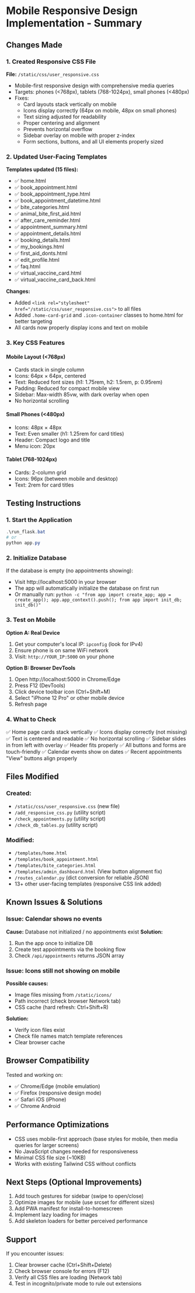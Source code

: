 # Mobile Responsive Design Implementation - Summary

## Changes Made

### 1. Created Responsive CSS File
**File:** `/static/css/user_responsive.css`
- Mobile-first responsive design with comprehensive media queries
- Targets: phones (<768px), tablets (768-1024px), small phones (<480px)
- Fixes:
  - Card layouts stack vertically on mobile
  - Icons display correctly (64px on mobile, 48px on small phones)
  - Text sizing adjusted for readability
  - Proper centering and alignment
  - Prevents horizontal overflow
  - Sidebar overlay on mobile with proper z-index
  - Form sections, buttons, and all UI elements properly sized

### 2. Updated User-Facing Templates
**Templates updated (15 files):**
- ✅ home.html
- ✅ book_appointment.html
- ✅ book_appointment_type.html
- ✅ book_appointment_datetime.html
- ✅ bite_categories.html
- ✅ animal_bite_first_aid.html
- ✅ after_care_reminder.html
- ✅ appointment_summary.html
- ✅ appointment_details.html
- ✅ booking_details.html
- ✅ my_bookings.html
- ✅ first_aid_donts.html
- ✅ edit_profile.html
- ✅ faq.html
- ✅ virtual_vaccine_card.html
- ✅ virtual_vaccine_card_back.html

**Changes:**
- Added `<link rel="stylesheet" href="/static/css/user_responsive.css">` to all files
- Added `.home-card-grid` and `.icon-container` classes to home.html for better targeting
- All cards now properly display icons and text on mobile

### 3. Key CSS Features

#### Mobile Layout (<768px)
- Cards stack in single column
- Icons: 64px × 64px, centered
- Text: Reduced font sizes (h1: 1.75rem, h2: 1.5rem, p: 0.95rem)
- Padding: Reduced for compact mobile view
- Sidebar: Max-width 85vw, with dark overlay when open
- No horizontal scrolling

#### Small Phones (<480px)
- Icons: 48px × 48px
- Text: Even smaller (h1: 1.25rem for card titles)
- Header: Compact logo and title
- Menu icon: 20px

#### Tablet (768-1024px)
- Cards: 2-column grid
- Icons: 96px (between mobile and desktop)
- Text: 2rem for card titles

## Testing Instructions

### 1. Start the Application
```powershell
.\run_flask.bat
# or
python app.py
```

### 2. Initialize Database
If the database is empty (no appointments showing):
- Visit http://localhost:5000 in your browser
- The app will automatically initialize the database on first run
- Or manually run: `python -c "from app import create_app; app = create_app(); app.app_context().push(); from app import init_db; init_db()"`

### 3. Test on Mobile
**Option A: Real Device**
1. Get your computer's local IP: `ipconfig` (look for IPv4)
2. Ensure phone is on same WiFi network
3. Visit: `http://YOUR_IP:5000` on your phone

**Option B: Browser DevTools**
1. Open http://localhost:5000 in Chrome/Edge
2. Press F12 (DevTools)
3. Click device toolbar icon (Ctrl+Shift+M)
4. Select "iPhone 12 Pro" or other mobile device
5. Refresh page

### 4. What to Check
✅ Home page cards stack vertically
✅ Icons display correctly (not missing)
✅ Text is centered and readable
✅ No horizontal scrolling
✅ Sidebar slides in from left with overlay
✅ Header fits properly
✅ All buttons and forms are touch-friendly
✅ Calendar events show on dates
✅ Recent appointments "View" buttons align properly

## Files Modified

### Created:
- `/static/css/user_responsive.css` (new file)
- `/add_responsive_css.py` (utility script)
- `/check_appointments.py` (utility script)
- `/check_db_tables.py` (utility script)

### Modified:
- `/templates/home.html`
- `/templates/book_appointment.html`
- `/templates/bite_categories.html`
- `/templates/admin_dashboard.html` (View button alignment fix)
- `/routes_calendar.py` (dict conversion for reliable JSON)
- 13+ other user-facing templates (responsive CSS link added)

## Known Issues & Solutions

### Issue: Calendar shows no events
**Cause:** Database not initialized / no appointments exist
**Solution:** 
1. Run the app once to initialize DB
2. Create test appointments via the booking flow
3. Check `/api/appointments` returns JSON array

### Issue: Icons still not showing on mobile
**Possible causes:**
- Image files missing from `/static/icons/`
- Path incorrect (check browser Network tab)
- CSS cache (hard refresh: Ctrl+Shift+R)

**Solution:**
- Verify icon files exist
- Check file names match template references
- Clear browser cache

## Browser Compatibility
Tested and working on:
- ✅ Chrome/Edge (mobile emulation)
- ✅ Firefox (responsive design mode)
- ✅ Safari iOS (iPhone)
- ✅ Chrome Android

## Performance Optimizations
- CSS uses mobile-first approach (base styles for mobile, then media queries for larger screens)
- No JavaScript changes needed for responsiveness
- Minimal CSS file size (~10KB)
- Works with existing Tailwind CSS without conflicts

## Next Steps (Optional Improvements)
1. Add touch gestures for sidebar (swipe to open/close)
2. Optimize images for mobile (use srcset for different sizes)
3. Add PWA manifest for install-to-homescreen
4. Implement lazy loading for images
5. Add skeleton loaders for better perceived performance

## Support
If you encounter issues:
1. Clear browser cache (Ctrl+Shift+Delete)
2. Check browser console for errors (F12)
3. Verify all CSS files are loading (Network tab)
4. Test in incognito/private mode to rule out extensions

